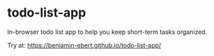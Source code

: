 # todo-list-app
In-browser todo list app to help you keep short-term tasks organized.

Try at: https://benjamin-ebert.github.io/todo-list-app/
